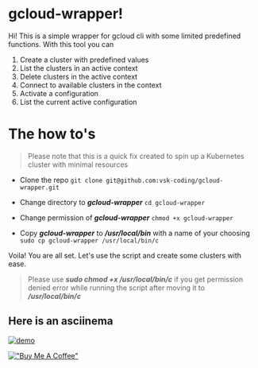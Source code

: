 # gcloud-wrapper!

Hi! This is a simple wrapper for gcloud cli with some limited predefined functions.
With this tool you can

 1. Create a cluster with predefined values
 2. List the clusters in  an active context
 3. Delete clusters in the active context
 4. Connect to available clusters in the context
 5. Activate a configuration
 6. List the current active configuration

# The how to's 

> Please note that this is a quick fix created to spin up a Kubernetes  cluster with minimal resources

 - Clone the repo 
		```
		 git clone git@github.com:vsk-coding/gcloud-wrapper.git
		 ```
	
 - Change directory to ***gcloud-wrapper***
		```
		 cd gcloud-wrapper
		 ``` 
 - Change permission of ***gcloud-wrapper***
		```
		 chmod +x gcloud-wrapper
		 ``` 
 - Copy ***gcloud-wrapper*** to ***/usr/local/bin*** with a name of your choosing
		```
		 sudo cp gcloud-wrapper /usr/local/bin/c
		 ``` 


Voila! You are all set. Let's use the script and create some clusters with ease.

> Please use ***sudo chmod +x /usr/local/bin/c*** if you get permission denied error while running the script after moving it to ***/usr/local/bin/c***

## Here is an asciinema

[![demo](https://github.com/vsk-coding/gcloud-wrapper/blob/main/gcloud-wrapper.gif)](gcloud-wrapper.gif)



[!["Buy Me A Coffee"](https://www.buymeacoffee.com/assets/img/custom_images/orange_img.png)](https://www.buymeacoffee.com/vishnusk)

